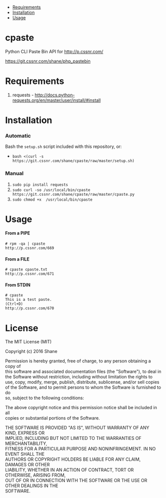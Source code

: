 - [Requirements](#requirements)
- [Installation](#installation)
- [Usage](#usage)

# cpaste

Python CLI Paste Bin API for http://p.cssnr.com/

https://git.cssnr.com/shane/php_pastebin

# Requirements

1. requests - http://docs.python-requests.org/en/master/user/install/#install

# Installation

### Automatic

Bash the `setup.sh` script included with this repository, or:
- `bash <(curl -s https://git.cssnr.com/shane/cpaste/raw/master/setup.sh)`

### Manual

1. `sudo pip install requests`
2. `sudo curl -so /usr/local/bin/cpaste https://git.cssnr.com/shane/cpaste/raw/master/cpaste.py`
3. `sudo chmod +x  /usr/local/bin/cpaste`

# Usage

#### From a PIPE

```
# rpm -qa | cpaste
http://p.cssnr.com/669
```

#### From a FILE

```
# cpaste cpaste.txt
http://p.cssnr.com/671
```

#### From STDIN

```
# cpaste
This is a test paste.
(Ctrl+D)
http://p.cssnr.com/670
```

# License

The MIT License (MIT)  
  
Copyright (c) 2016 Shane  
  
Permission is hereby granted, free of charge, to any person obtaining a copy of  
this software and associated documentation files (the "Software"), to deal in  
the Software without restriction, including without limitation the rights to  
use, copy, modify, merge, publish, distribute, sublicense, and/or sell copies  
of the Software, and to permit persons to whom the Software is furnished to do  
so, subject to the following conditions:  
  
The above copyright notice and this permission notice shall be included in all  
copies or substantial portions of the Software.  
  
THE SOFTWARE IS PROVIDED "AS IS", WITHOUT WARRANTY OF ANY KIND, EXPRESS OR  
IMPLIED, INCLUDING BUT NOT LIMITED TO THE WARRANTIES OF MERCHANTABILITY,  
FITNESS FOR A PARTICULAR PURPOSE AND NONINFRINGEMENT. IN NO EVENT SHALL THE  
AUTHORS OR COPYRIGHT HOLDERS BE LIABLE FOR ANY CLAIM, DAMAGES OR OTHER  
LIABILITY, WHETHER IN AN ACTION OF CONTRACT, TORT OR OTHERWISE, ARISING FROM,  
OUT OF OR IN CONNECTION WITH THE SOFTWARE OR THE USE OR OTHER DEALINGS IN THE  
SOFTWARE.  

